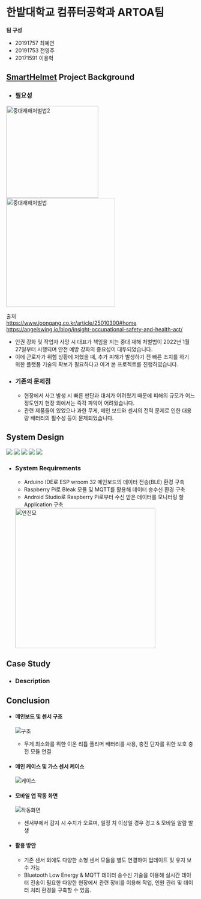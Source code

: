# 한밭대학교 컴퓨터공학과 ARTOA팀

**팀 구성**
- 20191757 최혜연 
- 20191753 전영주
- 20171591 이용혁

## <u>SmartHelmet</u> Project Background
- ### 필요성
 <img width="245" alt="중대재해처벌법2" src="https://user-images.githubusercontent.com/96764364/205545794-c0730f80-c860-4e98-b06a-9bba336b460f.png"> <img width="290" alt="중대재해처벌법" src="https://user-images.githubusercontent.com/96764364/205548362-2ff68bba-8322-440f-9ed2-d8e97c302dec.png">
 
 출처 <br/>https://www.joongang.co.kr/article/25010300#home <br/>https://angelswing.io/blog/insight-occupational-safety-and-health-act/

  - 인권 강화 및 작업자 사망 시 대표가 책임을 지는 중대 재해 처벌법이 2022년 1월 27일부터 시행되며 안전 예방 강화의 중요성이 대두되었습니다.
  - 이에 근로자가 위험 상황에 처했을 때, 추가 피해가 발생하기 전 빠른 조치를 하기 위한 플랫폼 기술의 확보가 필요하다고 여겨 본 프로젝트를 진행하였습니다.
- ### 기존의 문제점
  - 현장에서 사고 발생 시 빠른 판단과 대처가 어려웠기 때문에 피해의 규모가 어느 정도인지 현장 외에서는 즉각 파악이 어려웠습니다.
  - 관련 제품들이 있었으나 과한 무게, 메인 보드와 센서의 전력 문제로 인한 대용량 배터리의 필수성 등이 문제되었습니다.
  
## System Design
<img src="https://img.shields.io/badge/Arduino-00979D?style=flat-square&logo=arduino&logoColor=white"/> <img src="https://img.shields.io/badge/Raspberry Pi-A22846?style=flat-square&logo=raspberrypi&logoColor=black"/>  <img src="https://img.shields.io/badge/Android Studio-3DDC84?style=flat-square&logo=android&logoColor=black"/>   <img src="https://img.shields.io/badge/BLE-0082FC?style=flat-square&logo=bluetooth&logoColor=black"/>   <img src="https://img.shields.io/badge/MQTT-660066?style=flat-square&logo=mqtt&logoColor=white"/>

- ### System Requirements
  - Arduino IDE로 ESP wroom 32 메인보드의 데이터 전송(BLE) 환경 구축
  - Raspberry Pi로 Bleak 모듈 및 MQTT를 활용해 데이터 송수신 환경 구축
  - Android Studio로 Raspberry Pi로부터 수신 받은 데이터를 모니터링 할 Application 구축
  
  
  <img width="373" alt="안전모" src="https://user-images.githubusercontent.com/96764364/205545231-fa3c192d-b644-407f-8be1-7bc86ff3c058.png">


## Case Study
  - ### Description
  
  
## Conclusion
  - #### 메인보드 및 센서 구조
      ![구조](https://user-images.githubusercontent.com/96764364/205832424-a36b0513-75ce-422b-b32b-310f44d2abde.jpg)
      
      - 무게 최소화를 위한 이온 리튬 폴리머 배터리를 사용, 충전 단자를 위한 보호 충전 모듈 연결
      
  - #### 메인 케이스 및 가스 센서 케이스
      ![케이스](https://user-images.githubusercontent.com/96764364/205832392-c8936c7d-c57c-4ed5-a551-2df5a82ad107.jpg)
  - #### 모바일 앱 작동 화면
      ![작동화면](https://user-images.githubusercontent.com/96764364/205832442-ff7c6295-78b8-4d15-be5f-65cd7bac59bc.jpg)
      
      - 센서부에서 감지 시 수치가 오르며, 일정 치 이상일 경우 경고 & 모바일 알람 발생
      
  - #### 활용 방안
      - 기존 센서 외에도 다양한 소형 센서 모듈을 별도 연결하여 업데이트 및 유지 보수 가능
      - Bluetooth Low Energy & MQTT 데이터 송수신 기술을 이용해 실시간 데이터 전송이 필요한 다양한 현장에서 관련 장비를 이용해 작업, 인원 관리 및 데이터 처리 환경을 구축할 수 있음.
